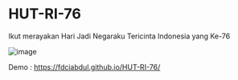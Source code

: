 # HUT-RI-76
Ikut merayakan Hari Jadi Negaraku Tericinta Indonesia yang Ke-76

![image](https://user-images.githubusercontent.com/31664438/129527512-745d9cae-0b21-465c-81b4-ca99551db4f4.png)

Demo : https://fdciabdul.github.io/HUT-RI-76/

